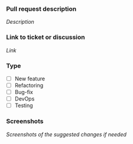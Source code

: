 ### Pull request description
<i>Description</i>

### Link to ticket or discussion
<i>Link</i>

### Type
- [ ] New feature
- [ ] Refactoring
- [ ] Bug-fix
- [ ] DevOps
- [ ] Testing

### Screenshots
<i>Screenshots of the suggested changes if needed</i>

